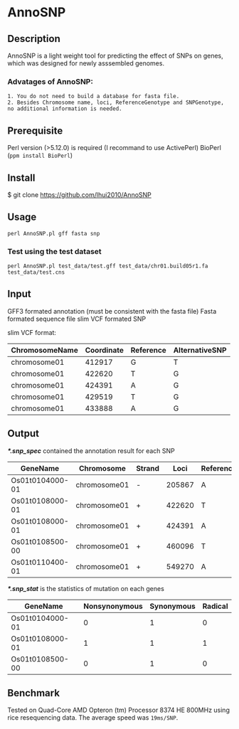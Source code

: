 # AnnoSNP

## Description
AnnoSNP is a light weight tool for predicting the effect of SNPs on genes, which was designed for newly asssembled genomes.

### Advatages of AnnoSNP:

    1. You do not need to build a database for fasta file.
    2. Besides Chromosome name, loci, ReferenceGenotype and SNPGenotype, no additional information is needed.


## Prerequisite
Perl version (>5.12.0) is required (I recommand to use ActivePerl)
BioPerl (`ppm install BioPerl`)


## Install
$ git clone https://github.com/lhui2010/AnnoSNP

## Usage

```
perl AnnoSNP.pl gff fasta snp
```

### Test using the test dataset

```
perl AnnoSNP.pl test_data/test.gff test_data/chr01.build05r1.fa test_data/test.cns
```

## Input
GFF3 formated annotation (must be consistent with the fasta file)
Fasta formated sequence file
slim VCF formated SNP


slim VCF format:

ChromosomeName | Coordinate | Reference |  AlternativeSNP
-------------  |---------   |---------- | -------------  
chromosome01   |  412917 | G    |   T
chromosome01   |  422620 | T    |   G
chromosome01   |  424391 | A    |   G
chromosome01   |  429519 | T    |   G
chromosome01   |  433888 | A    |   G


## Output
___*.snp_spec___ contained the annotation result for each SNP

| GeneName |  Chromosome | Strand | Loci | Reference | SNP  | LociCDS | Phase |  ReferenceCodon | SNPCodon  |  MutationType |
| --------------   | ---------   | ------ | ---- | --------  | --- | ------- | ----- | --------------- | --------  |  ------------- |
| Os01t0104000-01 | chromosome01  |    -   |  205867  |  A  |   G  |   1251  |    2  |   TAT |  TAC |  Synonymous |
| Os01t0108000-01  | chromosome01   |   +  |   422620  |  T  |   G  |   621 |  2   |  CAT  | CAG |  Radical |
| Os01t0108000-01 |  chromosome01  |    +  |   424391  |  A   |  G   |  1032   |   2  |   AAA |  AAG |  Synonymous |
| Os01t0108500-00 |  chromosome01   |   +   |  460096  |  T  |   C   |  690 |  2  |   CTT |  CTC  | Synonymous |
| Os01t0110400-01 |  chromosome01  |    +  |   549270  |  A   |  G  |   619  | 0  |   ACA  | GCA  | Radical |



___*.snp_stat___ is the statistics of mutation on each genes

GeneName  |  Nonsynonymous |  Synonymous | Radical
---------  | ---------   | ---------- | -----------  
Os01t0104000-01 | 0   | 1 |   0
Os01t0108000-01 | 1  |  1  |  1
Os01t0108500-00 | 0 |   1  |  0


## Benchmark

Tested on Quad-Core AMD Opteron (tm) Processor 8374 HE 800MHz using rice resequencing data. The average speed was `19ms/SNP`.

